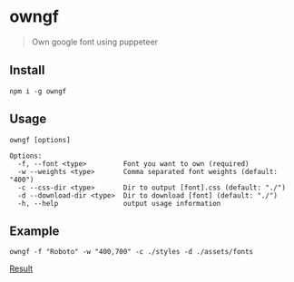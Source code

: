 # owngf

> Own google font using puppeteer

## Install

```
npm i -g owngf
```

## Usage

```
owngf [options]

Options:
  -f, --font <type>         Font you want to own (required)
  -w --weights <type>       Comma separated font weights (default: "400")
  -c --css-dir <type>       Dir to output [font].css (default: "./")
  -d --download-dir <type>  Dir to download [font] (default: "./")
  -h, --help                output usage information
```

## Example

```
owngf -f "Roboto" -w "400,700" -c ./styles -d ./assets/fonts
```
[Result](https://codesandbox.io/s/adoring-dawn-w13lt)
